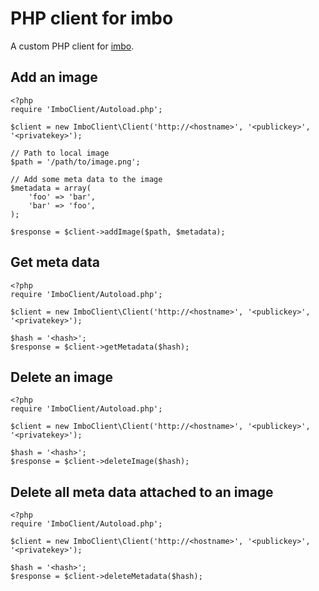 # PHP client for imbo
A custom PHP client for [imbo](https://github.com/christeredvartsen/imbo).

## Add an image

    <?php
    require 'ImboClient/Autoload.php';

    $client = new ImboClient\Client('http://<hostname>', '<publickey>', '<privatekey>');

    // Path to local image
    $path = '/path/to/image.png';

    // Add some meta data to the image
    $metadata = array(
        'foo' => 'bar',
        'bar' => 'foo',
    );

    $response = $client->addImage($path, $metadata);

## Get meta data

    <?php
    require 'ImboClient/Autoload.php';

    $client = new ImboClient\Client('http://<hostname>', '<publickey>', '<privatekey>');

    $hash = '<hash>';
    $response = $client->getMetadata($hash);

## Delete an image

    <?php
    require 'ImboClient/Autoload.php';

    $client = new ImboClient\Client('http://<hostname>', '<publickey>', '<privatekey>');

    $hash = '<hash>';
    $response = $client->deleteImage($hash);

## Delete all meta data attached to an image

    <?php
    require 'ImboClient/Autoload.php';

    $client = new ImboClient\Client('http://<hostname>', '<publickey>', '<privatekey>');

    $hash = '<hash>';
    $response = $client->deleteMetadata($hash);

